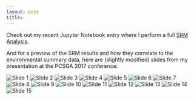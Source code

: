 ```yaml
---
layout: post
title: 
---
```


Check out my recent Jupyter Notebook entry where I perform a full [SRM Analysis](https://github.com/laurahspencer/Geoduck-DNR/blob/master/Documentation/SRM%20Data%20Analysis%2C%20final.ipynb). 

And for a preview of the SRM results and how they correlate to the environmental summary data, here are (slightly modified) slides from my presentation at the PCSGA 2017 conference:

![Slide 1](https://github.com/laurahspencer/Geoduck-DNR/blob/master/Admin/2017-09-20_PCSGA-presentation/Slide01.jpg?raw=true)
![Slide 2](https://github.com/laurahspencer/Geoduck-DNR/blob/master/Admin/2017-09-20_PCSGA-presentation/Slide02.jpg?raw=true)
![Slide 3](https://github.com/laurahspencer/Geoduck-DNR/blob/master/Admin/2017-09-20_PCSGA-presentation/Slide03.jpg?raw=true)
![Slide 4](https://github.com/laurahspencer/Geoduck-DNR/blob/master/Admin/2017-09-20_PCSGA-presentation/Slide04.jpg?raw=true)
![Slide 5](https://github.com/laurahspencer/Geoduck-DNR/blob/master/Admin/2017-09-20_PCSGA-presentation/Slide05.jpg?raw=true)
![Slide 6](https://github.com/laurahspencer/Geoduck-DNR/blob/master/Admin/2017-09-20_PCSGA-presentation/Slide06.jpg?raw=true)
![Slide 7](https://github.com/laurahspencer/Geoduck-DNR/blob/master/Admin/2017-09-20_PCSGA-presentation/Slide07.jpg?raw=true)
![Slide 8](https://github.com/laurahspencer/Geoduck-DNR/blob/master/Admin/2017-09-20_PCSGA-presentation/Slide08.jpg?raw=true)
![Slide 9](https://github.com/laurahspencer/Geoduck-DNR/blob/master/Admin/2017-09-20_PCSGA-presentation/Slide09.jpg?raw=true)
![Slide 10](https://github.com/laurahspencer/Geoduck-DNR/blob/master/Admin/2017-09-20_PCSGA-presentation/Slide10.jpg?raw=true)
![Slide 11](https://github.com/laurahspencer/Geoduck-DNR/blob/master/Admin/2017-09-20_PCSGA-presentation/Slide11.jpg?raw=true)
![Slide 12](https://github.com/laurahspencer/Geoduck-DNR/blob/master/Admin/2017-09-20_PCSGA-presentation/Slide12.jpg?raw=true)
![Slide 13](https://github.com/laurahspencer/Geoduck-DNR/blob/master/Admin/2017-09-20_PCSGA-presentation/Slide13.jpg?raw=true)
![Slide 14](https://github.com/laurahspencer/Geoduck-DNR/blob/master/Admin/2017-09-20_PCSGA-presentation/Slide14.jpg?raw=true)
![Slide 15](https://github.com/laurahspencer/Geoduck-DNR/blob/master/Admin/2017-09-20_PCSGA-presentation/Slide15.jpg?raw=true)
